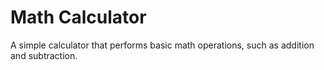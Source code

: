 # Math Calculator
 A simple calculator that performs basic math operations, such as addition and subtraction.

